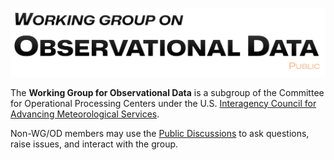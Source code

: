![](https://raw.githubusercontent.com/WG-OD/.github/main/profile/logo-public.png)

The **Working Group for Observational Data** is a subgroup of the Committee for Operational Processing Centers under the U.S. [Interagency Council for Advancing Meteorological Services](https://www.icams-portal.gov/resources/ofcm/groups/copc/copc.htm). 

Non-WG/OD members may use the [Public Discussions](https://github.com/orgs/WG-OD/discussions) to ask questions, raise issues, and interact with the group.
